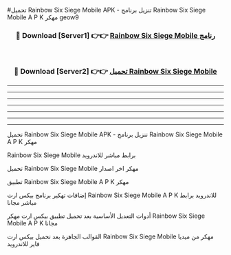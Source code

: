 #تحميل Rainbow Six Siege Mobile  APK - تنزيل برنامج Rainbow Six Siege Mobile  A P K مهكر geow9 



<div align="center">
<h3>🔴 Download [Server1] 👉👉 <a href="https://apkdownload10.web.app/?title=Rainbow Six Siege Mobile ">Rainbow Six Siege Mobile  رنامج</a></h3><br>

<h3>🔴 Download [Server2] 👉👉 <a href="https://apkdownload10.web.app/?title=Rainbow Six Siege Mobile ">تحميل Rainbow Six Siege Mobile  </a></h3>
</div>


----------------------------------------------------------

----------------------------------------------------------

----------------------------------------------------------

----------------------------------------------------------

----------------------------------------------------------

----------------------------------------------------------

----------------------------------------------------------

تحميل Rainbow Six Siege Mobile  APK - تنزيل برنامج Rainbow Six Siege Mobile  A P K مهكر

Rainbow Six Siege Mobile  برابط مباشر للاندرويد

تحميل Rainbow Six Siege Mobile  مهكر اخر اصدار

تطبيق Rainbow Six Siege Mobile  A P K مهكر

إضافات تهكير برنامج بيكس ارت Rainbow Six Siege Mobile  A P K للاندرويد برابط مباشر مجانا

أدوات التعديل الأساسية بعد تحميل تطبيق بيكس ارت مهكر Rainbow Six Siege Mobile  A P K مجانا

القوالب الجاهزة بعد تحميل بيكس ارت Rainbow Six Siege Mobile  مهكر من ميديا فاير للاندرويد


